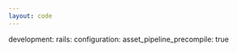 ```yaml
---
layout: code
---
```


development:
    rails:
        configuration:
            asset&#95;pipeline&#95;precompile: true
